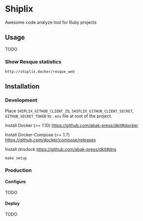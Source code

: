 # Shiplix

Awesome code analyze tool for Ruby projects

## Usage

TODO

### Show Resque statistics

`http://shiplix.docker/resque_web`

## Installation

### Development

Place `SHIPLIX_GITHUB_CLIENT_ID`, `SHIPLIX_GITHUB_CLIENT_SECRET`, `GITHUB_SECRET_TOKEN` to `.env` file at root of the project.

Install Docker (>= 1.10) https://github.com/abak-press/dkit#docker

Install Docker-Compose (>= 1.7) https://github.com/docker/compose/releases

Install dnsdock https://github.com/abak-press/dkit#dns

```
make setup
```

### Production

#### Configure

TODO

#### Deploy

TODO
